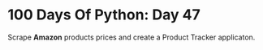 # 100 Days Of Python: Day 47

Scrape **Amazon** products prices and create a Product Tracker applicaton.
